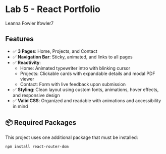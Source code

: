 # Lab 5 - React Portfolio
Leanna Fowler
lfowler7

## Features

- ✅ **3 Pages**: Home, Projects, and Contact
- ✅ **Navigation Bar**: Sticky, animated, and links to all pages
- ✅ **Reactivity**:
  - Home: Animated typewriter intro with blinking cursor
  - Projects: Clickable cards with expandable details and modal PDF viewer
  - Contact: Form with live feedback upon submission
- ✅ **Styling**: Clean layout using custom fonts, animations, hover effects, and responsive design
- ✅ **Valid CSS**: Organized and readable with animations and accessibility in mind

## 📦 Required Packages

This project uses one additional package that must be installed:

```bash
npm install react-router-dom
